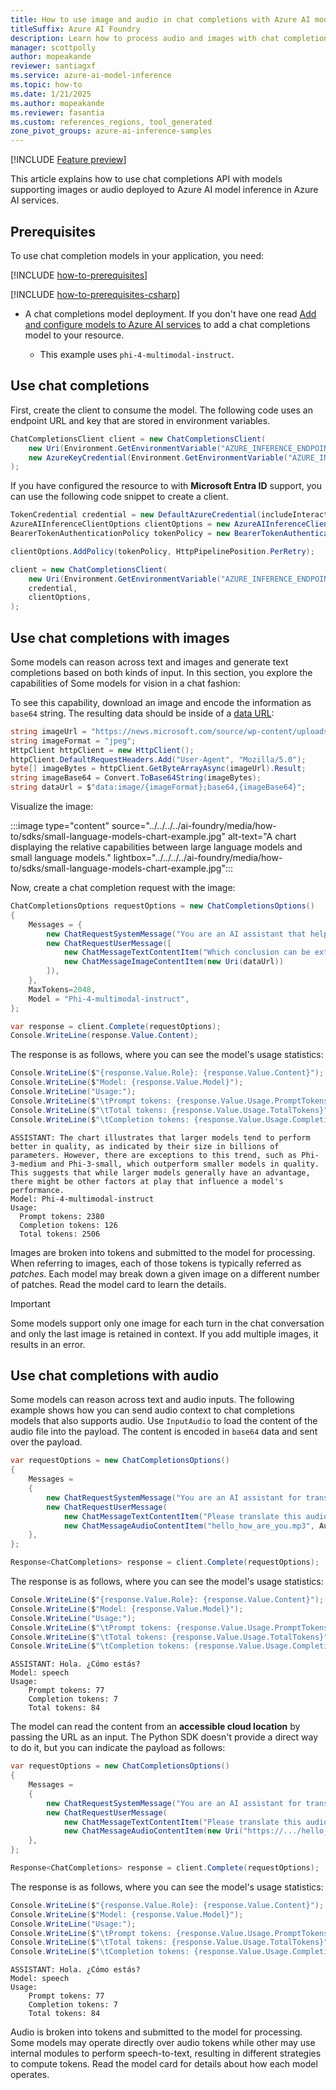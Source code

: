 ```yaml
---
title: How to use image and audio in chat completions with Azure AI model inference
titleSuffix: Azure AI Foundry
description: Learn how to process audio and images with chat completions models with Azure AI model inference
manager: scottpolly
author: mopeakande
reviewer: santiagxf
ms.service: azure-ai-model-inference
ms.topic: how-to
ms.date: 1/21/2025
ms.author: mopeakande
ms.reviewer: fasantia
ms.custom: references_regions, tool_generated
zone_pivot_groups: azure-ai-inference-samples
---
```


[!INCLUDE [Feature preview](~/reusable-content/ce-skilling/azure/includes/ai-studio/includes/feature-preview.md)]

This article explains how to use chat completions API with models supporting images or audio deployed to Azure AI model inference in Azure AI services.

## Prerequisites

To use chat completion models in your application, you need:

[!INCLUDE [how-to-prerequisites](../how-to-prerequisites.md)]

[!INCLUDE [how-to-prerequisites-csharp](../how-to-prerequisites-csharp.md)]

* A chat completions model deployment. If you don't have one read [Add and configure models to Azure AI services](../../how-to/create-model-deployments.md) to add a chat completions model to your resource.

    * This example uses `phi-4-multimodal-instruct`.

## Use chat completions

First, create the client to consume the model. The following code uses an endpoint URL and key that are stored in environment variables.


```csharp
ChatCompletionsClient client = new ChatCompletionsClient(
    new Uri(Environment.GetEnvironmentVariable("AZURE_INFERENCE_ENDPOINT")),
    new AzureKeyCredential(Environment.GetEnvironmentVariable("AZURE_INFERENCE_CREDENTIAL")),
);
```

If you have configured the resource to with **Microsoft Entra ID** support, you can use the following code snippet to create a client.


```csharp
TokenCredential credential = new DefaultAzureCredential(includeInteractiveCredentials: true);
AzureAIInferenceClientOptions clientOptions = new AzureAIInferenceClientOptions();
BearerTokenAuthenticationPolicy tokenPolicy = new BearerTokenAuthenticationPolicy(credential, new string[] { "https://cognitiveservices.azure.com/.default" });

clientOptions.AddPolicy(tokenPolicy, HttpPipelinePosition.PerRetry);

client = new ChatCompletionsClient(
    new Uri(Environment.GetEnvironmentVariable("AZURE_INFERENCE_ENDPOINT")),
    credential,
    clientOptions,
);
```

## Use chat completions with images

Some models can reason across text and images and generate text completions based on both kinds of input. In this section, you explore the capabilities of Some models for vision in a chat fashion:

To see this capability, download an image and encode the information as `base64` string. The resulting data should be inside of a [data URL](https://developer.mozilla.org/en-US/docs/Web/HTTP/Basics_of_HTTP/Data_URLs):


```csharp
string imageUrl = "https://news.microsoft.com/source/wp-content/uploads/2024/04/The-Phi-3-small-language-models-with-big-potential-1-1900x1069.jpg";
string imageFormat = "jpeg";
HttpClient httpClient = new HttpClient();
httpClient.DefaultRequestHeaders.Add("User-Agent", "Mozilla/5.0");
byte[] imageBytes = httpClient.GetByteArrayAsync(imageUrl).Result;
string imageBase64 = Convert.ToBase64String(imageBytes);
string dataUrl = $"data:image/{imageFormat};base64,{imageBase64}";
```

Visualize the image:

:::image type="content" source="../../../../ai-foundry/media/how-to/sdks/small-language-models-chart-example.jpg" alt-text="A chart displaying the relative capabilities between large language models and small language models." lightbox="../../../../ai-foundry/media/how-to/sdks/small-language-models-chart-example.jpg":::

Now, create a chat completion request with the image:


```csharp
ChatCompletionsOptions requestOptions = new ChatCompletionsOptions()
{
    Messages = {
        new ChatRequestSystemMessage("You are an AI assistant that helps people find information."),
        new ChatRequestUserMessage([
            new ChatMessageTextContentItem("Which conclusion can be extracted from the following chart?"),
            new ChatMessageImageContentItem(new Uri(dataUrl))
        ]),
    },
    MaxTokens=2048,
    Model = "Phi-4-multimodal-instruct",
};

var response = client.Complete(requestOptions);
Console.WriteLine(response.Value.Content);
```

The response is as follows, where you can see the model's usage statistics:


```csharp
Console.WriteLine($"{response.Value.Role}: {response.Value.Content}");
Console.WriteLine($"Model: {response.Value.Model}");
Console.WriteLine("Usage:");
Console.WriteLine($"\tPrompt tokens: {response.Value.Usage.PromptTokens}");
Console.WriteLine($"\tTotal tokens: {response.Value.Usage.TotalTokens}");
Console.WriteLine($"\tCompletion tokens: {response.Value.Usage.CompletionTokens}");
```

```console
ASSISTANT: The chart illustrates that larger models tend to perform better in quality, as indicated by their size in billions of parameters. However, there are exceptions to this trend, such as Phi-3-medium and Phi-3-small, which outperform smaller models in quality. This suggests that while larger models generally have an advantage, there might be other factors at play that influence a model's performance.
Model: Phi-4-multimodal-instruct
Usage: 
  Prompt tokens: 2380
  Completion tokens: 126
  Total tokens: 2506
```

Images are broken into tokens and submitted to the model for processing. When referring to images, each of those tokens is typically referred as *patches*. Each model may break down a given image on a different number of patches. Read the model card to learn the details.

> [!IMPORTANT]
> Some models support only one image for each turn in the chat conversation and only the last image is retained in context. If you add multiple images, it results in an error.

## Use chat completions with audio

Some models can reason across text and audio inputs. The following example shows how you can send audio context to chat completions models that also supports audio. Use `InputAudio` to load the content of the audio file into the payload. The content is encoded in `base64` data and sent over the payload.

```csharp
var requestOptions = new ChatCompletionsOptions()
{
    Messages =
    {
        new ChatRequestSystemMessage("You are an AI assistant for translating and transcribing audio clips."),
        new ChatRequestUserMessage(
            new ChatMessageTextContentItem("Please translate this audio snippet to spanish."),
            new ChatMessageAudioContentItem("hello_how_are_you.mp3", AudioContentFormat.Mp3),
    },
};

Response<ChatCompletions> response = client.Complete(requestOptions);
```

The response is as follows, where you can see the model's usage statistics:

```csharp
Console.WriteLine($"{response.Value.Role}: {response.Value.Content}");
Console.WriteLine($"Model: {response.Value.Model}");
Console.WriteLine("Usage:");
Console.WriteLine($"\tPrompt tokens: {response.Value.Usage.PromptTokens}");
Console.WriteLine($"\tTotal tokens: {response.Value.Usage.TotalTokens}");
Console.WriteLine($"\tCompletion tokens: {response.Value.Usage.CompletionTokens}");
```

```console
ASSISTANT: Hola. ¿Cómo estás?
Model: speech
Usage:
	Prompt tokens: 77
	Completion tokens: 7
	Total tokens: 84
```

The model can read the content from an **accessible cloud location** by passing the URL as an input. The Python SDK doesn't provide a direct way to do it, but you can indicate the payload as follows:

```csharp
var requestOptions = new ChatCompletionsOptions()
{
    Messages =
    {
        new ChatRequestSystemMessage("You are an AI assistant for translating and transcribing audio clips."),
        new ChatRequestUserMessage(
            new ChatMessageTextContentItem("Please translate this audio snippet to spanish."),
            new ChatMessageAudioContentItem(new Uri("https://.../hello_how_are_you.mp3"))),
    },
};

Response<ChatCompletions> response = client.Complete(requestOptions);
```

The response is as follows, where you can see the model's usage statistics:

```csharp
Console.WriteLine($"{response.Value.Role}: {response.Value.Content}");
Console.WriteLine($"Model: {response.Value.Model}");
Console.WriteLine("Usage:");
Console.WriteLine($"\tPrompt tokens: {response.Value.Usage.PromptTokens}");
Console.WriteLine($"\tTotal tokens: {response.Value.Usage.TotalTokens}");
Console.WriteLine($"\tCompletion tokens: {response.Value.Usage.CompletionTokens}");
```

```console
ASSISTANT: Hola. ¿Cómo estás?
Model: speech
Usage:
	Prompt tokens: 77
	Completion tokens: 7
	Total tokens: 84
```

Audio is broken into tokens and submitted to the model for processing. Some models may operate directly over audio tokens while other may use internal modules to perform speech-to-text, resulting in different strategies to compute tokens. Read the model card for details about how each model operates.
